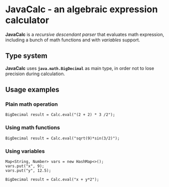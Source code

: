 # JavaCalc - an algebraic expression calculator

**JavaCalc** is a *recursive descendant parser* that evaluates math expression, including a bunch of math functions and with *variables* support.

## Type system
**JavaCalc** uses **`java.math.BigDecimal`** as main type, in order not to lose precision during calculation.

## Usage examples

### Plain math operation
    BigDecimal result = Calc.eval("(2 + 2) * 3 /2");

### Using math functions
    BigDecimal result = Calc.eval("sqrt(9)*sin(3/2)");

### Using variables
    Map<String, Number> vars = new HashMap<>();
    vars.put("x", 9);
    vars.put("y", 12.5);
    
    BigDecimal result = Calc.eval("x + y*2");
 